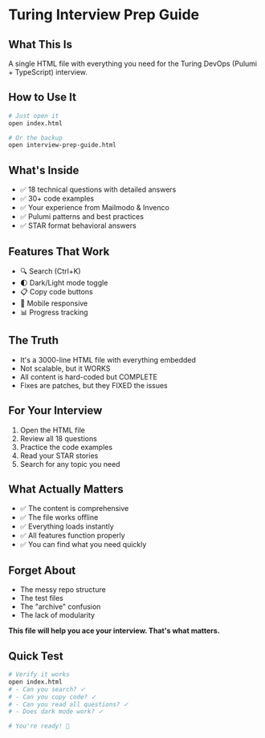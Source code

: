 # Turing Interview Prep Guide

## What This Is
A single HTML file with everything you need for the Turing DevOps (Pulumi + TypeScript) interview.

## How to Use It
```bash
# Just open it
open index.html

# Or the backup
open interview-prep-guide.html
```

## What's Inside
- ✅ 18 technical questions with detailed answers
- ✅ 30+ code examples 
- ✅ Your experience from Mailmodo & Invenco
- ✅ Pulumi patterns and best practices
- ✅ STAR format behavioral answers

## Features That Work
- 🔍 Search (Ctrl+K)
- 🌓 Dark/Light mode toggle
- 📋 Copy code buttons
- 📱 Mobile responsive
- 📊 Progress tracking

## The Truth
- It's a 3000-line HTML file with everything embedded
- Not scalable, but it WORKS
- All content is hard-coded but COMPLETE
- Fixes are patches, but they FIXED the issues

## For Your Interview
1. Open the HTML file
2. Review all 18 questions
3. Practice the code examples
4. Read your STAR stories
5. Search for any topic you need

## What Actually Matters
- ✅ The content is comprehensive
- ✅ The file works offline
- ✅ Everything loads instantly
- ✅ All features function properly
- ✅ You can find what you need quickly

## Forget About
- The messy repo structure
- The test files
- The "archive" confusion
- The lack of modularity

**This file will help you ace your interview. That's what matters.**

## Quick Test
```bash
# Verify it works
open index.html
# - Can you search? ✓
# - Can you copy code? ✓
# - Can you read all questions? ✓
# - Does dark mode work? ✓

# You're ready! 🚀
```